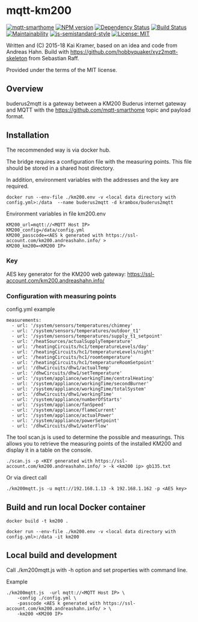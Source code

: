 # mqtt-km200

[![mqtt-smarthome](https://img.shields.io/badge/mqtt-smarthome-blue.svg)](https://github.com/mqtt-smarthome/mqtt-smarthome)
[![NPM version](https://badge.fury.io/js/buderus2mqtt.svg)](http://badge.fury.io/js/buderus2mqtt)
[![Dependency Status](https://img.shields.io/gemnasium/krambox/buderus2mqtt.svg?maxAge=2592000)](https://gemnasium.com/github.com/krambox/buderus2mqtt)
[![Build Status](https://travis-ci.org/krambox/buderus2mqtt.svg?branch=master)](https://travis-ci.org/krambox/buderus2mqtt)
[![Maintainability](https://api.codeclimate.com/v1/badges/323bbf948a25557a2406/maintainability)](https://codeclimate.com/github/krambox/buderus2mqtt/maintainability)
[![js-semistandard-style](https://img.shields.io/badge/code%20style-semistandard-brightgreen.svg?style=flat-square)](https://github.com/Flet/semistandard)
[![License: MIT](https://img.shields.io/badge/License-MIT-yellow.svg)](https://opensource.org/licenses/MIT)

Written and (C) 2015-18 Kai Kramer, based on an idea and code from Andreas Hahn.
Build with https://github.com/hobbyquaker/xyz2mqtt-skeleton from Sebastian Raff.

Provided under the terms of the MIT license.

## Overview

buderus2mqtt is a gateway between a KM200 Buderus internet gateway and MQTT
with the  https://github.com/mqtt-smarthome topic and payload format.

## Installation

The recommended way is via docker hub.

The bridge requires a configuration file with the measuring points. This file should be stored in a shared host directory.

In addition, environment variables with the addresses and the key are required.  

    docker run --env-file ./km200.env -v <local data directory with config.yml>:/data  --name buderus2mqtt -d krambox/buderus2mqtt

Environment variables in file km200.env

```
KM200_url=mqtt://<MQTT Host IP>
KM200_config=/data/config.yml
KM200_passcode=<AES k generated with https://ssl-account.com/km200.andreashahn.info/ >
KM200_km200=<KM200 IP>
```

### Key

AES key generator for the KM200 web gateway:  https://ssl-account.com/km200.andreashahn.info/

### Configuration with measuring points

config.yml example

```
measurements:
  - url: '/system/sensors/temperatures/chimney'
  - url: '/system/sensors/temperatures/outdoor_t1'
  - url: '/system/sensors/temperatures/supply_t1_setpoint'
  - url: '/heatSources/actualSupplyTemperature'
  - url: '/heatingCircuits/hc1/temperatureLevels/day'
  - url: '/heatingCircuits/hc1/temperatureLevels/night'
  - url: '/heatingCircuits/hc1/roomtemperature'
  - url: '/heatingCircuits/hc1/temperatureRoomSetpoint'
  - url: '/dhwCircuits/dhw1/actualTemp'
  - url: '/dhwCircuits/dhw1/setTemperature'
  - url: '/system/appliance/workingTime/centralHeating'
  - url: '/system/appliance/workingTime/secondBurner'
  - url: '/system/appliance/workingTime/totalSystem'
  - url: '/dhwCircuits/dhw1/workingTime'
  - url: '/system/appliance/numberOfStarts'
  - url: '/system/appliance/fanSpeed'
  - url: '/system/appliance/flameCurrent'
  - url: '/system/appliance/actualPower'
  - url: '/system/appliance/powerSetpoint'
  - url: '/dhwCircuits/dhw1/waterFlow'
```

The  tool scan.js is used to determine the possible and measurings. This
allows you to retrieve the measuring points of the installed KM200 and display
it in a table on the console. 

```
./scan.js -p <KEY generated with https://ssl-account.com/km200.andreashahn.info/ > -k <km200 ip> gb135.txt
```


Or via direct call

    ./km200mqtt.js -u mqtt://192.168.1.13 -k 192.168.1.162 -p <AES key>


## Build and run local Docker container

    docker build -t km200 .

    docker run --env-file ./km200.env -v <local data directory with config.yml>:/data -it km200

## Local build and development

Call ./km200mqtt.js with -h option and set properties with command line. 

Example

    ./km200mqtt.js  -url mqtt://<MQTT Host IP> \
        -config ./config.yml \
        -passcode <AES k generated with https://ssl-account.com/km200.andreashahn.info/ > \
        -km200 <KM200 IP>
